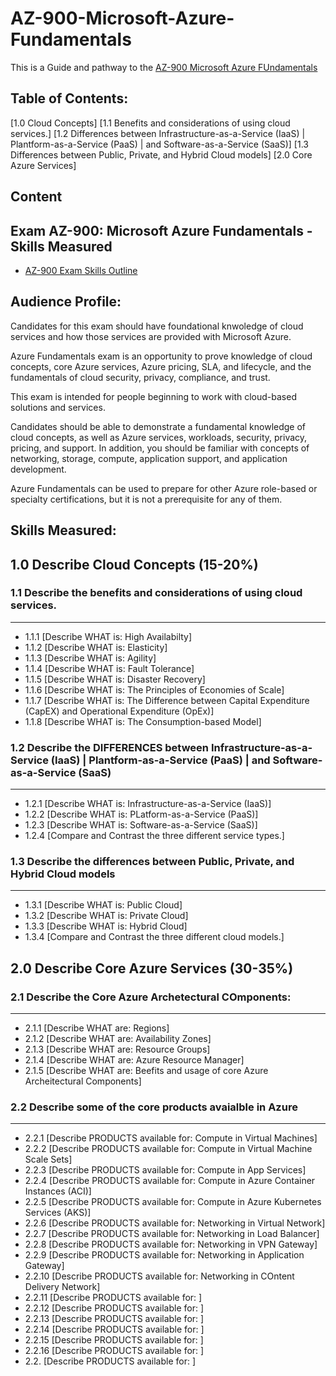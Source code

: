 # AZ-900-Microsoft-Azure-Fundamentals
This is a Guide and pathway to the [AZ-900 Microsoft Azure FUndamentals](https://docs.microsoft.com/en-us/learn/certifications/exams/az-900) 

## Table of Contents:
[1.0 Cloud Concepts]
[1.1 Benefits and considerations of using cloud services.]
[1.2 Differences between Infrastructure-as-a-Service (IaaS) | Plantform-as-a-Service (PaaS) | and Software-as-a-Service (SaaS)]
[1.3 Differences between Public, Private, and Hybrid Cloud models]
[2.0 Core Azure Services]




## Content

## Exam AZ-900: Microsoft Azure Fundamentals - Skills Measured

- [AZ-900 Exam Skills Outline](https://query.prod.cms.rt.microsoft.com/cms/api/am/binary/RE3VwUY)

## Audience Profile: 
Candidates for this exam should have foundational knwoledge of cloud services and how those services are provided with Microsoft Azure. 

Azure Fundamentals exam is an opportunity to prove knowledge of cloud concepts, core Azure
services, Azure pricing, SLA, and lifecycle, and the fundamentals of cloud security, privacy,
compliance, and trust.

This exam is intended for people beginning to work with cloud-based solutions and services.

Candidates should be able to demonstrate a fundamental knowledge of cloud concepts, as well
as Azure services, workloads, security, privacy, pricing, and support. In addition, you should be
familiar with concepts of networking, storage, compute, application support, and application
development.

Azure Fundamentals can be used to prepare for other Azure role-based or specialty
certifications, but it is not a prerequisite for any of them.

## Skills Measured:


## 1.0 Describe Cloud Concepts (15-20%)
### 1.1 Describe the benefits and considerations of using cloud services.
---
- 1.1.1 [Describe WHAT is: High Availabilty]
- 1.1.2 [Describe WHAT is: Elasticity]
- 1.1.3 [Describe WHAT is: Agility]
- 1.1.4 [Describe WHAT is: Fault Tolerance]
- 1.1.5 [Describe WHAT is: Disaster Recovery]
- 1.1.6 [Describe WHAT is: The Principles of Economies of Scale]
- 1.1.7 [Describe WHAT is: The Difference between Capital Expenditure (CapEX) and Operational Expenditure (OpEx)]
- 1.1.8 [Describe WHAT is: The Consumption-based Model]

### 1.2 Describe the DIFFERENCES between Infrastructure-as-a-Service (IaaS) | Plantform-as-a-Service (PaaS) | and Software-as-a-Service (SaaS)
---

- 1.2.1 [Describe WHAT is: Infrastructure-as-a-Service (IaaS)]
- 1.2.2 [Describe WHAT is: PLatform-as-a-Service (PaaS)]
- 1.2.3 [Describe WHAT is: Software-as-a-Service (SaaS)]
- 1.2.4 [Compare and Contrast the three different service types.]

### 1.3 Describe the differences between Public, Private, and Hybrid Cloud models
---

- 1.3.1 [Describe WHAT is: Public Cloud]
- 1.3.2 [Describe WHAT is: Private Cloud]
- 1.3.3 [Describe WHAT is: Hybrid Cloud]
- 1.3.4 [Compare and Contrast the three different cloud models.]

## 2.0 Describe Core Azure Services (30-35%)
### 2.1 Describe the Core Azure Archetectural COmponents:
---

- 2.1.1 [Describe WHAT are: Regions]
- 2.1.2 [Describe WHAT are: Availability Zones]
- 2.1.3 [Describe WHAT are: Resource Groups]
- 2.1.4 [Describe WHAT are: Azure Resource Manager]
- 2.1.5 [Describe WHAT are: Beefits and usage of core Azure Archeitectural Components]

### 2.2 Describe some of the core products avaialble in Azure
---

- 2.2.1 [Describe PRODUCTS available for: Compute in Virtual Machines]
- 2.2.2 [Describe PRODUCTS available for: Compute in Virtual Machine Scale Sets]
- 2.2.3 [Describe PRODUCTS available for: Compute in App Services]
- 2.2.4 [Describe PRODUCTS available for: Compute in Azure Container Instances (ACI)]
- 2.2.5 [Describe PRODUCTS available for: Compute in Azure Kubernetes Services (AKS)]
- 2.2.6 [Describe PRODUCTS available for: Networking in Virtual Network]
- 2.2.7 [Describe PRODUCTS available for: Networking in Load Balancer]
- 2.2.8 [Describe PRODUCTS available for: Networking in VPN Gateway]
- 2.2.9 [Describe PRODUCTS available for: Networking in Application Gateway]
- 2.2.10 [Describe PRODUCTS available for: Networking in COntent Delivery Network]
- 2.2.11 [Describe PRODUCTS available for: ]
- 2.2.12 [Describe PRODUCTS available for: ]
- 2.2.13 [Describe PRODUCTS available for: ]
- 2.2.14 [Describe PRODUCTS available for: ]
- 2.2.15 [Describe PRODUCTS available for: ]
- 2.2.16 [Describe PRODUCTS available for: ]
- 2.2. [Describe PRODUCTS available for: ]



